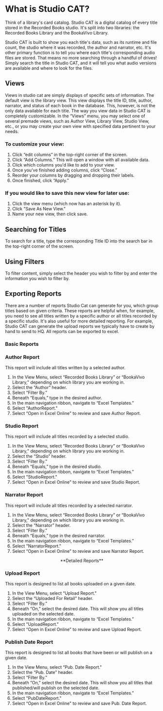 # What is Studio CAT?

Think of a library's card catalog. Studio CAT is a digital catalog of every title stored in the Recorded Books studio. It's split into two libraries: the Recorded Books Library and the BookaVivo Library.   

Studio CAT is built to show you each title's data, such as its runtime and file count, the studio where it was recorded, the author and narrator, etc. It's other primary function is to tell you where each title's corresponding audio files are stored. That means no more searching through a handful of drives! Simply search the title in Studio CAT, and it will tell you what audio versions are available and where to look for the files. 

 ## Views

 Views in studio cat are simply displays of specific sets of information. The default view is the library view. This view displays the title ID, title, author, narrator, and status of each book in the database. This, however, is not the only data available for each title. The way you view data in Studio CAT is completely customizable. In the “Views” menu, you may select one of several premade views, such as Author View, Library View, Studio View, etc., or you may create your own view with specified data pertinent to your needs. 

 
### To customize your view:

1. Click “edit columns” in the top-right corner of the screen.
2. Click “Add Columns.” This will open a window with all available data.
3. Click which columns you'd like to add to your view.
4. Once you've finished adding columns, click “Close.”
5. Reorder your columns by dragging and dropping their labels.
6. Once finished, click “Apply.” 

 
### If you would like to save this new view for later use: 

1. Click the view menu (which now has an asterisk by it).
2. Click "Save As New View."
3. Name your new view, then click save.

## Searching for Titles

To search for a title, type the corresponding Title ID into the search bar in the top-right corner of the screen.  

## Using Filters

To filter content, simply select the header you wish to filter by and enter the information you wish to filter by. 

## Exporting Reports

There are a number of reports Studio Cat can generate for you, which group titles based on given criteria. These reports are helpful when, for example, you need to see all titles written by a specific author or all titles recorded by a specific studio. It's also useful for more detailed reporting. For example, Studio CAT can generate the upload reports we typically have to create by hand to send to HQ. All reports can be exported to excel. 

### Basic Reports
 
### Author Report

This report will include all titles written by a selected author. 

1. In the View Menu, select “Recorded Books Library” or “BookaVivo Library," depending on which library you are working in.
2. Select the “Author” header.
3. Select “Filter By.”
4. Beneath “Equals,” type in the desired author.
5. In the main navigation ribbon, navigate to “Excel Templates.”
6. Select "AuthorReport."
7. Select “Open in Excel Online" to review and save Author Report. 
 
### Studio Report

This report will include all titles recorded by a selected studio. 

1. In the View Menu, select “Recorded Books Library” or “BookaVivo Library," depending on which library you are working in.
2. Select the “Studio” header.
3. Select “Filter By.”
4. Beneath “Equals,” type in the desired studio.
5. In the main navigation ribbon, navigate to “Excel Templates.”
6. Select "StudioReport."
7. Select “Open in Excel Online" to review and save Studio Report. 

### Narrator Report

This report will include all titles recorded by a selected narrator. 

1. In the View Menu, select “Recorded Books Library” or “BookaVivo Library," depending on which library you are working in.
2. Select the “Narrator” header.
3. Select “Filter By.”
4. Beneath “Equals,” type in the desired narrator.
5. In the main navigation ribbon, navigate to “Excel Templates.”
6. Select "NarratorReport."
7. Select “Open in Excel Online" to review and save Narrator Report.

<p align="center"> **Detailed Reports**</p>

### Upload Report

This report is designed to list all books uploaded on a given date. 

1. In the View Menu, select “Upload Report."
2. Select the “Uploaded For Retail” header.
3. Select “Filter By.”
4. Beneath “On,” select the desired date. This will show you all titles uploaded on the selected date.
5. In the main navigation ribbon, navigate to “Excel Templates.”
6. Select "UploadReport."
7. Select “Open in Excel Online" to review and save Upload Report. 

### Publish Date Report

This report is designed to list all books that have been or will publish on a given date. 

1. In the View Menu, select “Pub. Date Report."
2. Select the “Pub. Date” header.
3. Select “Filter By.”
4. Beneath “On,” select the desired date. This will show you all titles that published/will publish on the selected date.
5. In the main navigation ribbon, navigate to “Excel Templates.”
6. Select "PubDateReport."
7. Select “Open in Excel Online" to review and save Pub. Date Report. 
